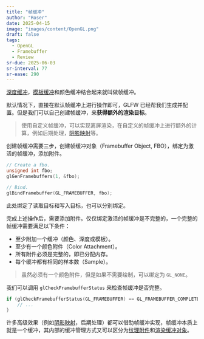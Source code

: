 ```yaml
---
title: "帧缓冲"
author: "Roser"
date: 2025-04-15
image: "images/content/OpenGL.png"
draft: false
tags:
  - OpenGL
  - Framebuffer
  - Review
sr-due: 2025-06-03
sr-interval: 77
sr-ease: 290
---
```

[深度缓冲](../Advanced/深度缓冲)，[模板缓冲](../Advanced/模板缓冲)和颜色缓冲结合起来就叫做帧缓冲。

默认情况下，直接在默认帧缓冲上进行操作即可，GLFW 已经帮我们生成并配置。但是我们可以自己创建帧缓冲，来**获得额外的渲染目标**。

> 使用自定义帧缓冲，可以实现离屏渲染，在自定义的帧缓冲上进行额外的计算，例如后期处理，[阴影映射](../../Lighting/Shadow-Mapping)等。

创建帧缓冲需要三步，创建帧缓冲对象（Framebuffer Object, FBO），绑定为激活的帧缓冲，添加附件。

```cpp
// Create a fbo.
unsigned int fbo;
glGenFramebuffers(1, &fbo);

// Bind.
glBindFramebuffer(GL_FRAMEBUFFER, fbo);
```

此处绑定了读取目标和写入目标，也可以分别绑定。

完成上述操作后，需要添加附件。仅仅绑定激活的帧缓冲是不完整的，一个完整的帧缓冲需要满足以下条件：

- 至少附加一个缓冲（颜色、深度或模板）。
- 至少有一个颜色附件（Color Attachment）。
- 所有附件必须是完整的，即已分配内存。
- 每个缓冲都有相同的样本数（Sample）。

> 虽然必须有一个颜色附件，但是如果不需要绘制，可以绑定为 `GL_NONE`。

我们可以调用 `glCheckFramebufferStatus` 来检查帧缓冲是否完整。

```cpp
if (glCheckFramebufferStatus(GL_FRAMEBUFFER) == GL_FRAMEBUFFER_COMPLETE) {
	// ...
}
```

许多高级效果（例如[阴影映射](../../Lighting/Shadow-Mapping)，后期处理）都可以借助帧缓冲实现，帧缓冲本质上就是一个缓冲，其内部的缓冲管理方式又可以区分为[纹理附件](../纹理附件)和[渲染缓冲对象](../渲染缓冲对象)。